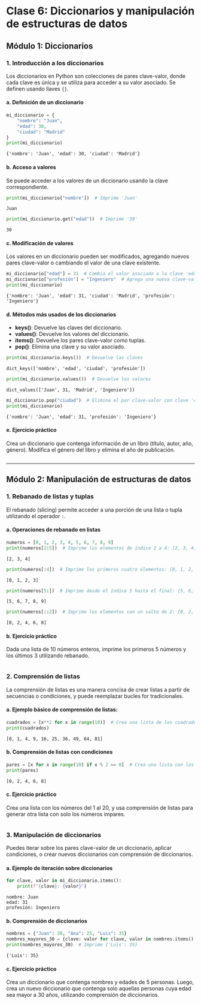 # Clase 6: Diccionarios y manipulación de estructuras de datos

## Módulo 1: Diccionarios

### 1. Introducción a los diccionarios

Los diccionarios en Python son colecciones de pares clave-valor, donde cada clave es única y se utiliza para acceder a su valor asociado. Se definen usando llaves `{}`.

#### a. Definición de un diccionario


```python
mi_diccionario = {
    "nombre": "Juan",
    "edad": 30,
    "ciudad": "Madrid"
}
print(mi_diccionario)
```

    {'nombre': 'Juan', 'edad': 30, 'ciudad': 'Madrid'}


#### b. Acceso a valores

Se puede acceder a los valores de un diccionario usando la clave correspondiente.


```python
print(mi_diccionario["nombre"])  # Imprime 'Juan'
```

    Juan



```python
print(mi_diccionario.get("edad"))  # Imprime '30'
```

    30


#### c. Modificación de valores

Los valores en un diccionario pueden ser modificados, agregando nuevos pares clave-valor o cambiando el valor de una clave existente.


```python
mi_diccionario["edad"] = 31  # Cambia el valor asociado a la clave 'edad'
mi_diccionario["profesión"] = "Ingeniero"  # Agrega una nueva clave-valor
print(mi_diccionario)
```

    {'nombre': 'Juan', 'edad': 31, 'ciudad': 'Madrid', 'profesión': 'Ingeniero'}


#### d. Métodos más usados de los diccionarios

- **keys()**: Devuelve las claves del diccionario.
- **values()**: Devuelve los valores del diccionario.
- **items()**: Devuelve los pares clave-valor como tuplas.
- **pop()**: Elimina una clave y su valor asociado.


```python
print(mi_diccionario.keys())  # Devuelve las claves
```

    dict_keys(['nombre', 'edad', 'ciudad', 'profesión'])



```python
print(mi_diccionario.values())  # Devuelve los valores
```

    dict_values(['Juan', 31, 'Madrid', 'Ingeniero'])



```python
mi_diccionario.pop("ciudad")  # Elimina el par clave-valor con clave 'ciudad'
print(mi_diccionario)
```

    {'nombre': 'Juan', 'edad': 31, 'profesión': 'Ingeniero'}


#### e. Ejercicio práctico

Crea un diccionario que contenga información de un libro (título, autor, año, género). Modifica el género del libro y elimina el año de publicación.


```python

```

---

## Módulo 2: Manipulación de estructuras de datos

### 1. Rebanado de listas y tuplas

El rebanado (slicing) permite acceder a una porción de una lista o tupla utilizando el operador `:`.

#### a. Operaciones de rebanado en listas


```python
numeros = [0, 1, 2, 3, 4, 5, 6, 7, 8, 9]
print(numeros[2:5])  # Imprime los elementos de índice 2 a 4: [2, 3, 4]
```

    [2, 3, 4]



```python
print(numeros[:4])  # Imprime los primeros cuatro elementos: [0, 1, 2, 3]
```

    [0, 1, 2, 3]



```python
print(numeros[5:])  # Imprime desde el índice 5 hasta el final: [5, 6, 7, 8, 9]
```

    [5, 6, 7, 8, 9]



```python
print(numeros[::2])  # Imprime los elementos con un salto de 2: [0, 2, 4, 6, 8]
```

    [0, 2, 4, 6, 8]


#### b. Ejercicio práctico

Dada una lista de 10 números enteros, imprime los primeros 5 números y los últimos 3 utilizando rebanado.


```python

```

### 2. Comprensión de listas

La comprensión de listas es una manera concisa de crear listas a partir de secuencias o condiciones, y puede reemplazar bucles for tradicionales.

#### a. Ejemplo básico de comprensión de listas:


```python
cuadrados = [x**2 for x in range(10)]  # Crea una lista de los cuadrados de 0 a 9
print(cuadrados)
```

    [0, 1, 4, 9, 16, 25, 36, 49, 64, 81]


#### b. Comprensión de listas con condiciones


```python
pares = [x for x in range(10) if x % 2 == 0]  # Crea una lista con los números pares
print(pares)
```

    [0, 2, 4, 6, 8]


#### c. Ejercicio práctico

Crea una lista con los números del 1 al 20, y usa comprensión de listas para generar otra lista con solo los números impares.


```python

```

### 3. Manipulación de diccionarios

Puedes iterar sobre los pares clave-valor de un diccionario, aplicar condiciones, o crear nuevos diccionarios con comprensión de diccionarios.

#### a. Ejemplo de iteración sobre diccionarios


```python
for clave, valor in mi_diccionario.items():
    print(f"{clave}: {valor}")
```

    nombre: Juan
    edad: 31
    profesión: Ingeniero


#### b. Comprensión de diccionarios


```python
nombres = {"Juan": 30, "Ana": 25, "Luis": 35}
nombres_mayores_30 = {clave: valor for clave, valor in nombres.items() if valor > 30}
print(nombres_mayores_30)  # Imprime {'Luis': 35}
```

    {'Luis': 35}


#### c. Ejercicio práctico

Crea un diccionario que contenga nombres y edades de 5 personas. Luego, crea un nuevo diccionario que contenga solo aquellas personas cuya edad sea mayor a 30 años, utilizando comprensión de diccionarios.


```python

```

